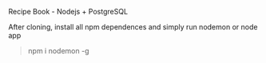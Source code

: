 Recipe Book - Nodejs + PostgreSQL

After cloning, install all npm dependences and simply run nodemon or node app

> npm i nodemon -g


